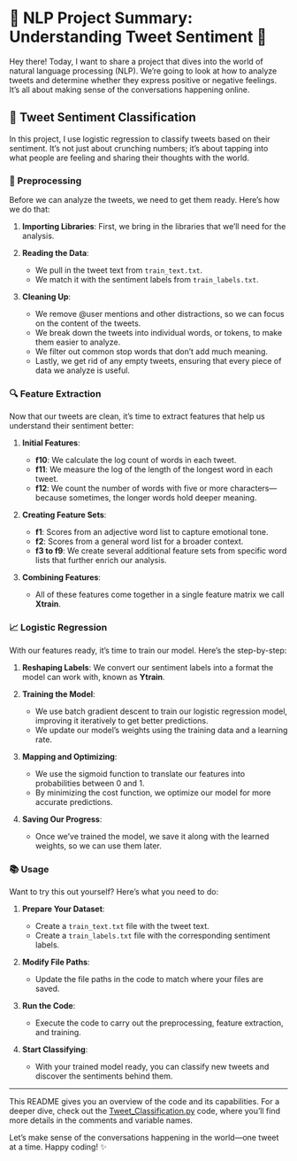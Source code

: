 # 🌟 NLP Project Summary: Understanding Tweet Sentiment 🌟

Hey there! Today, I want to share a project that dives into the world of natural language processing (NLP). We’re going to look at how to analyze tweets and determine whether they express positive or negative feelings. It’s all about making sense of the conversations happening online.

## 📝 Tweet Sentiment Classification

In this project, I use logistic regression to classify tweets based on their sentiment. It’s not just about crunching numbers; it’s about tapping into what people are feeling and sharing their thoughts with the world.

### 🚀 Preprocessing

Before we can analyze the tweets, we need to get them ready. Here’s how we do that:

1. **Importing Libraries**: First, we bring in the libraries that we’ll need for the analysis.

2. **Reading the Data**:
   - We pull in the tweet text from `train_text.txt`.
   - We match it with the sentiment labels from `train_labels.txt`.

3. **Cleaning Up**:
   - We remove @user mentions and other distractions, so we can focus on the content of the tweets.
   - We break down the tweets into individual words, or tokens, to make them easier to analyze.
   - We filter out common stop words that don’t add much meaning.
   - Lastly, we get rid of any empty tweets, ensuring that every piece of data we analyze is useful.

### 🔍 Feature Extraction

Now that our tweets are clean, it’s time to extract features that help us understand their sentiment better:

1. **Initial Features**:
   - **f10**: We calculate the log count of words in each tweet.
   - **f11**: We measure the log of the length of the longest word in each tweet.
   - **f12**: We count the number of words with five or more characters—because sometimes, the longer words hold deeper meaning.

2. **Creating Feature Sets**:
   - **f1**: Scores from an adjective word list to capture emotional tone.
   - **f2**: Scores from a general word list for a broader context.
   - **f3 to f9**: We create several additional feature sets from specific word lists that further enrich our analysis.

3. **Combining Features**:
   - All of these features come together in a single feature matrix we call **Xtrain**.

### 📈 Logistic Regression

With our features ready, it’s time to train our model. Here’s the step-by-step:

1. **Reshaping Labels**: We convert our sentiment labels into a format the model can work with, known as **Ytrain**.

2. **Training the Model**:
   - We use batch gradient descent to train our logistic regression model, improving it iteratively to get better predictions.
   - We update our model’s weights using the training data and a learning rate.

3. **Mapping and Optimizing**:
   - We use the sigmoid function to translate our features into probabilities between 0 and 1.
   - By minimizing the cost function, we optimize our model for more accurate predictions.

4. **Saving Our Progress**: 
   - Once we’ve trained the model, we save it along with the learned weights, so we can use them later.

### 📚 Usage

Want to try this out yourself? Here’s what you need to do:

1. **Prepare Your Dataset**:
   - Create a `train_text.txt` file with the tweet text.
   - Create a `train_labels.txt` file with the corresponding sentiment labels.

2. **Modify File Paths**:
   - Update the file paths in the code to match where your files are saved.

3. **Run the Code**:
   - Execute the code to carry out the preprocessing, feature extraction, and training.

4. **Start Classifying**:
   - With your trained model ready, you can classify new tweets and discover the sentiments behind them.

---

This README gives you an overview of the code and its capabilities. For a deeper dive, check out the [Tweet_Classification.py](#) code, where you’ll find more details in the comments and variable names.

Let’s make sense of the conversations happening in the world—one tweet at a time. Happy coding! ✨
